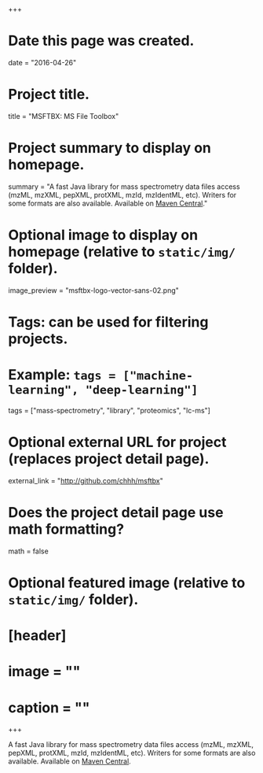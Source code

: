 +++
# Date this page was created.
date = "2016-04-26"

# Project title.
title = "MSFTBX: MS File Toolbox"

# Project summary to display on homepage.
summary = "A fast Java library for mass spectrometry data files access (mzML, mzXML, pepXML, protXML, mzId, mzIdentML, etc). Writers for some formats are also available. Available on [Maven Central](http://search.maven.org/#search%7Cga%7C1%7Ca%3A%22msftbx%22)."

# Optional image to display on homepage (relative to `static/img/` folder).
image_preview = "msftbx-logo-vector-sans-02.png"

# Tags: can be used for filtering projects.
# Example: `tags = ["machine-learning", "deep-learning"]`
tags = ["mass-spectrometry", "library", "proteomics", "lc-ms"]

# Optional external URL for project (replaces project detail page).
external_link = "http://github.com/chhh/msftbx"

# Does the project detail page use math formatting?
math = false

# Optional featured image (relative to `static/img/` folder).
# [header]
# image = ""
# caption = ""

+++

A fast Java library for mass spectrometry data files access (mzML, mzXML, pepXML, protXML, mzId, mzIdentML, etc). Writers for some formats are also available. Available on [Maven Central](http://search.maven.org/#search%7Cga%7C1%7Ca%3A%22msftbx%22).
